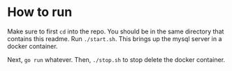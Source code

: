 # How to run

Make sure to first `cd` into the repo.
You should be in the same directory that contains this readme.
Run `./start.sh`.
This brings up the mysql server in a docker container.

Next, `go run` whatever.
Then, `./stop.sh` to stop delete the docker container.
